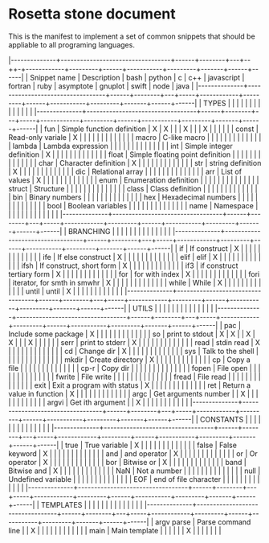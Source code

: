 
# Rosetta stone document #

This is the manifest to implement a set of common snippets that should be appliable to all programing languages.




|--------------+----------------------------------+------+--------+---+--++-+------------+---------+------+-----------+---------+-------+------+------|
| Snippet name | Description                      | bash | python | c | c++ | javascript | fortran | ruby | asymptote | gnuplot | swift | node | java |
|--------------+----------------------------------+------+--------+---+-----+------------+---------+------+-----------+---------+-------+------+------|
| TYPES        |                                  |      |        |   |     |            |         |      |           |         |       |      |      |
|--------------+----------------------------------+------+--------+---+-----+------------+---------+------+-----------+---------+-------+------+------|
| fun          | Simple function definition       | X    | X      |   |     | X          |         |      | X         |         |       |      |      |
| const        | Read-only variale                | X    |        |   |     |            |         |      |           |         |       |      |      |
| macro        | C-like macro                     |      |        |   |     |            |         |      |           |         |       |      |      |
| lambda       | Lambda expression                |      |        |   |     |            |         |      |           |         |       |      |      |
| int          | Simple integer definition        | X    |        |   |     |            |         |      |           |         |       |      |      |
| float        | Simple floating point definition |      |        |   |     |            |         |      |           |         |       |      |      |
| char         | Character definition             | X    |        |   |     |            |         |      |           |         |       |      |      |
| str          | string definition                | X    |        |   |     |            |         |      |           |         |       |      |      |
| dic          | Relational array                 |      |        |   |     |            |         |      |           |         |       |      |      |
| arr          | List of values                   | X    |        |   |     |            |         |      |           |         |       |      |      |
| enum         | Enumeration definition           |      |        |   |     |            |         |      |           |         |       |      |      |
| struct       | Structure                        |      |        |   |     |            |         |      |           |         |       |      |      |
| class        | Class definition                 |      |        |   |     |            |         |      |           |         |       |      |      |
| bin          | Binary numbers                   |      |        |   |     |            |         |      |           |         |       |      |      |
| hex          | Hexadecimal numbers              |      |        |   |     |            |         |      |           |         |       |      |      |
| bool         | Boolean variables                |      |        |   |     |            |         |      |           |         |       |      |      |
| name         | Namespace                        |      |        |   |     |            |         |      |           |         |       |      |      |
|--------------+----------------------------------+------+--------+---+-----+------------+---------+------+-----------+---------+-------+------+------|
| BRANCHING    |                                  |      |        |   |     |            |         |      |           |         |       |      |      |
|--------------+----------------------------------+------+--------+---+-----+------------+---------+------+-----------+---------+-------+------+------|
| if           | If construct                     | X    |        |   |     |            |         |      |           |         |       |      |      |
| ife          | If else construct                | X    |        |   |     |            |         |      |           |         |       |      |      |
| elif         | elif                             | X    |        |   |     |            |         |      |           |         |       |      |      |
| ifsh         | If construct, short form         | X    |        |   |     |            |         |      |           |         |       |      |      |
| if3          | if construct tertiary form       | X    |        |   |     |            |         |      |           |         |       |      |      |
| for          | for with index                   | X    |        |   |     |            |         |      |           |         |       |      |      |
| fori         | iterator, for smth in smwhr      | X    |        |   |     |            |         |      |           |         |       |      |      |
| while        | While                            | X    |        |   |     |            |         |      |           |         |       |      |      |
| until        | until                            | X    |        |   |     |            |         |      |           |         |       |      |      |
|--------------+----------------------------------+------+--------+---+-----+------------+---------+------+-----------+---------+-------+------+------|
| UTILS        |                                  |      |        |   |     |            |         |      |           |         |       |      |      |
|--------------+----------------------------------+------+--------+---+-----+------------+---------+------+-----------+---------+-------+------+------|
| pac          | Include some package             | X    |        |   |     |            |         |      |           |         |       |      |      |
| so           | print to stdout                  | X    | X      |   | X   | X          |         |      | X         |         |       |      |      |
| serr         | print to stderr                  | X    |        |   |     |            |         |      |           |         |       |      |      |
| read         | stdin read                       | X    |        |   |     |            |         |      |           |         |       |      |      |
| cd           | Change dir                       | X    |        |   |     |            |         |      |           |         |       |      |      |
| sys          | Talk to the shell                |      |        |   |     |            |         |      |           |         |       |      |      |
| mkdir        | Create directory                 | X    |        |   |     |            |         |      |           |         |       |      |      |
| cp           | Copy a file                      |      |        |   |     |            |         |      |           |         |       |      |      |
| cp-r         | Copy dir                         |      |        |   |     |            |         |      |           |         |       |      |      |
| fopen        | File open                        |      |        |   |     |            |         |      |           |         |       |      |      |
| fwrite       | File write                       |      |        |   |     |            |         |      |           |         |       |      |      |
| fread        | File read                        |      |        |   |     |            |         |      |           |         |       |      |      |
| exit         | Exit a program with status       | X    |        |   |     |            |         |      |           |         |       |      |      |
| ret          | Return a value in function       | X    |        |   |     |            |         |      |           |         |       |      |      |
| argc         | Get arguments number             |      | X      |   |     |            |         |      |           |         |       |      |      |
| argvi        | Get ith argument                 |      | X      |   |     |            |         |      |           |         |       |      |      |
|--------------+----------------------------------+------+--------+---+-----+------------+---------+------+-----------+---------+-------+------+------|
| CONSTANTS    |                                  |      |        |   |     |            |         |      |           |         |       |      |      |
|--------------+----------------------------------+------+--------+---+-----+------------+---------+------+-----------+---------+-------+------+------|
| true         | True variable                    | X    |        |   |     |            |         |      |           |         |       |      |      |
| false        | False keyword                    | X    |        |   |     |            |         |      |           |         |       |      |      |
| and          | and operator                     | X    |        |   |     |            |         |      |           |         |       |      |      |
| or           | Or operator                      | X    |        |   |     |            |         |      |           |         |       |      |      |
| bor          | Bitwise or                       | X    |        |   |     |            |         |      |           |         |       |      |      |
| band         | Bitwise and                      | X    |        |   |     |            |         |      |           |         |       |      |      |
| NaN          | Not a number                     |      |        |   |     |            |         |      |           |         |       |      |      |
| null         | Undefined variable               |      |        |   |     |            |         |      |           |         |       |      |      |
| EOF          | end of file character            |      |        |   |     |            |         |      |           |         |       |      |      |
|--------------+----------------------------------+------+--------+---+-----+------------+---------+------+-----------+---------+-------+------+------|
| TEMPLATES    |                                  |      |        |   |     |            |         |      |           |         |       |      |      |
|--------------+----------------------------------+------+--------+---+-----+------------+---------+------+-----------+---------+-------+------+------|
| argv parse   | Parse command line               |      | X      |   |     |            |         |      |           |         |       |      |      |
| main         | Main template                    |      |        |   |     |            | X       |      |           |         |       |      |      |

